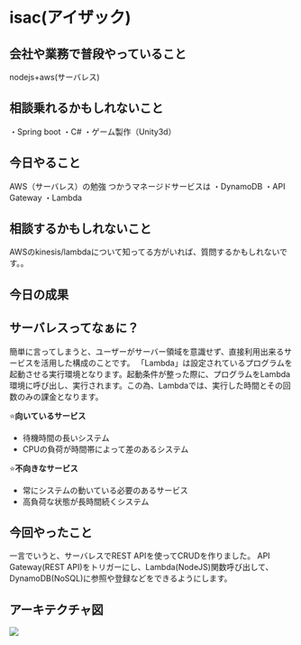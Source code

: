 # isac(アイザック)

## 会社や業務で普段やっていること
nodejs+aws(サーバレス)

## 相談乗れるかもしれないこと
・Spring boot
・C#
・ゲーム製作（Unity3d）

## 今日やること
AWS（サーバレス）の勉強
つかうマネージドサービスは
・DynamoDB
・API Gateway
・Lambda

## 相談するかもしれないこと
AWSのkinesis/lambdaについて知ってる方がいれば、質問するかもしれないです。。

## 今日の成果

## サーバレスってなぁに？

簡単に言ってしまうと、ユーザーがサーバー領域を意識せず、直接利用出来るサービスを活用した構成のことです。
「Lambda」は設定されているプログラムを起動させる実行環境となります。起動条件が整った際に、プログラムをLambda環境に呼び出し、実行されます。この為、Lambdaでは、実行した時間とその回数のみの課金となります。

⭐️**向いているサービス**

- 待機時間の長いシステム
- CPUの負荷が時間帯によって差のあるシステム

⭐️**不向きなサービス**

- 常にシステムの動いている必要のあるサービス
- 高負荷な状態が長時間続くシステム


## 今回やったこと

一言でいうと、サーバレスでREST APIを使ってCRUDを作りました。
API Gateway(REST API)をトリガーにし、Lambda(NodeJS)関数呼び出して、DynamoDB(NoSQL)に参照や登録などをできるようにします。


## アーキテクチャ図
![](https://paper-attachments.dropbox.com/s_2C66D4CE129E49539A612D8773AB2848BAE66AB83B34B72FD310D60639F239BF_1578123515992_serverless.png)







